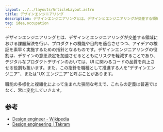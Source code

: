 ```yaml
---
layout: ../../layouts/ArticleLayout.astro
title: デザインエンジニアリング
description: デザインエンジニアリングとは、デザインとエンジニアリングが交差する領域における課題解決の指針です。
tag: idea,occupation
---
```


デザインエンジニアリングとは、デザインとエンジニアリングが交差する領域における課題解決を行い、プロダクトの機能や目的を適合させつつ、アイデアの検証を素早く実施するための指針となるものです。デザインエンジニアリングの役割は、デザインの意思決定を加速させるとともにリスクを軽減することであり、デジタルなプロダクトデザインのおいては、UI に関わるコードの品質を向上させる役割も担います。また、この指針を職種として推進する人を"デザインエンジニア"、または"UX エンジニア"と呼ぶことがあります。

職能の多様化と複雑化によって生まれた狭間な考えで、これらの定義は普遍ではなく、常に変化していきます。

## 参考

- [Design engineer - Wikipedia](https://en.wikipedia.org/wiki/Design_engineer)
- [Design engineering | Takram](https://ja.takram.com/careers/design-engineering)
